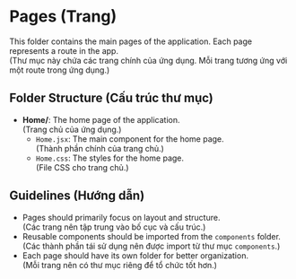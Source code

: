 # Pages (Trang)

This folder contains the main pages of the application. Each page represents a route in the app.  
(Thư mục này chứa các trang chính của ứng dụng. Mỗi trang tương ứng với một route trong ứng dụng.)

## Folder Structure (Cấu trúc thư mục)
- **Home/**: The home page of the application.  
  (Trang chủ của ứng dụng.)
  - `Home.jsx`: The main component for the home page.  
    (Thành phần chính của trang chủ.)
  - `Home.css`: The styles for the home page.  
    (File CSS cho trang chủ.)

## Guidelines (Hướng dẫn)
- Pages should primarily focus on layout and structure.  
  (Các trang nên tập trung vào bố cục và cấu trúc.)
- Reusable components should be imported from the `components` folder.  
  (Các thành phần tái sử dụng nên được import từ thư mục `components`.)
- Each page should have its own folder for better organization.  
  (Mỗi trang nên có thư mục riêng để tổ chức tốt hơn.)